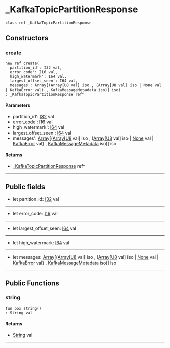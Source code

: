 # _KafkaTopicPartitionResponse

```pony
class ref _KafkaTopicPartitionResponse
```

## Constructors

### create

```pony
new ref create(
  partition_id': I32 val,
  error_code': I16 val,
  high_watermark': I64 val,
  largest_offset_seen': I64 val,
  messages': Array[(Array[U8 val] iso , (Array[U8 val] iso | None val | KafkaError val) , KafkaMessageMetadata iso)] iso)
: _KafkaTopicPartitionResponse ref^
```
#### Parameters

*   partition_id': [I32](builtin-I32) val
*   error_code': [I16](builtin-I16) val
*   high_watermark': [I64](builtin-I64) val
*   largest_offset_seen': [I64](builtin-I64) val
*   messages': [Array](builtin-Array)\[([Array](builtin-Array)\[[U8](builtin-U8) val\] iso , ([Array](builtin-Array)\[[U8](builtin-U8) val\] iso | [None](builtin-None) val | [KafkaError](pony-kafka-KafkaError) val) , [KafkaMessageMetadata](pony-kafka-KafkaMessageMetadata) iso)\] iso

#### Returns

* [_KafkaTopicPartitionResponse](pony-kafka-_KafkaTopicPartitionResponse) ref^

---

## Public fields

* let partition_id: [I32](builtin-I32) val

---

* let error_code: [I16](builtin-I16) val

---

* let largest_offset_seen: [I64](builtin-I64) val

---

* let high_watermark: [I64](builtin-I64) val

---

* let messages: [Array](builtin-Array)\[([Array](builtin-Array)\[[U8](builtin-U8) val\] iso , ([Array](builtin-Array)\[[U8](builtin-U8) val\] iso | [None](builtin-None) val | [KafkaError](pony-kafka-KafkaError) val) , [KafkaMessageMetadata](pony-kafka-KafkaMessageMetadata) iso)\] iso

---

## Public Functions

### string

```pony
fun box string()
: String val
```

#### Returns

* [String](builtin-String) val

---

